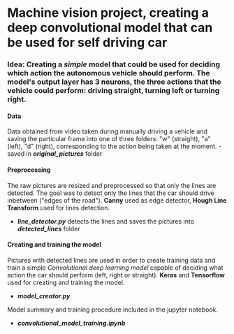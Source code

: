 # Machine vision project, creating a deep convolutional model that can be used for self driving car

### Idea: Creating a ***simple*** model that could be used for deciding which action the autonomous vehicle should perform. The model's output layer has 3 neurons, the three actions that the vehicle could perform: driving straight, turning left or turning right.

#### Data
Data obtained from video taken during manually driving a vehicle and 
saving the particular frame into one of three folders: "w" (straight), "a" (left), "d" (right),
 corresponding to the action being taken at the moment. - saved in ***original_pictures*** folder
 
#### Preprocessing
The raw pictures are resized and preprocessed so that only the 
lines are detected. The goal was to detect only the lines that the car should drive inbetween ("edges of the road"). **Canny** used as edge detector, **Hough Line Transform** used for lines detection. 
-  ***line_detector.py*** detects the lines and saves the pictures into ***detected_lines*** folder

#### Creating and training the model
Pictures with detected lines are used in order to create 
training data and train a simple *Convolutional deep learning model* 
capable of deciding what action the car should perform (left, right or straight). 
**Keras** and **Tensorflow** used for creating and training the model.
- ***model_creator.py***

Model summary and training procedure included in the jupyter notebook. 
- ***convolutional_model_training.ipynb***